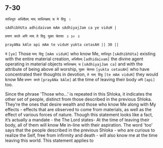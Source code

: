 ## 7-30


```shloka-sa
साधिभूत अधिदैवम् माम् साधियज्ञम् च ये विदुः ।
```
```shloka-sa-hk
sAdhibhUta adhidaivam mAm sAdhiyajJam ca ye viduH |
```
```shloka-sa
प्रयाण काले अपि माम् ते विदुः युक्त चेतसाः ॥ ३० ॥
```
```shloka-sa-hk
prayANa kAle api mAm te viduH yukta cetasAH || 30 ||
```

`ये` `[ye]` Those `माम् विदुः` `[mAm viduH]` who know Me, `साधिभूत` `[sAdhibhUta]` existing with the entire material creation, `अधिदैवम्` `[adhidaivam]` the divine agent operating in material objects `साधियज्ञम् च` `[sAdhiyajJam ca]` and with the attribute of being above all worship, `युक्त चेतसाः` `[yukta cetasAH]` who have concentrated their thoughts in devotion, `ते माम् विदुः` `[te mAm viduH]` they would know Me `प्रयाण काले` `[prayANa kAle]` at the time of leaving their body `अपि` `[api]` too.

Since the phrase 'Those who...' is repeated in this Shloka, it indicates the other set of people, distinct from those described in the previous Shloka. They’re the ones that desire wealth and those who know Me along with My effects - effects that are observed to come from materials, as well as the effect of various forces of nature. 
Though this statement looks like a fact, it’s actually a mandate - the 
The Lord states- At the time of leaving their body, all of them will know Me in-line with their aspiration. 
The word 'too' says that the people described in the previous Shloka - who are curious to realize the Self, free from infirmity and death - will also know me at the time leaving this world. 
This statement applies to 


